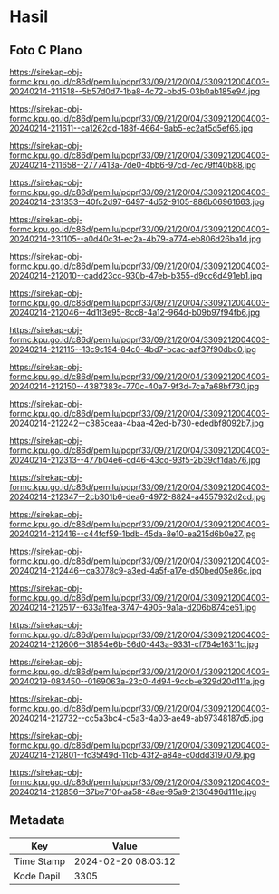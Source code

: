 # Hasil

## Foto C Plano

https://sirekap-obj-formc.kpu.go.id/c86d/pemilu/pdpr/33/09/21/20/04/3309212004003-20240214-211518--5b57d0d7-1ba8-4c72-bbd5-03b0ab185e94.jpg

https://sirekap-obj-formc.kpu.go.id/c86d/pemilu/pdpr/33/09/21/20/04/3309212004003-20240214-211611--ca1262dd-188f-4664-9ab5-ec2af5d5ef65.jpg

https://sirekap-obj-formc.kpu.go.id/c86d/pemilu/pdpr/33/09/21/20/04/3309212004003-20240214-211658--2777413a-7de0-4bb6-97cd-7ec79ff40b88.jpg

https://sirekap-obj-formc.kpu.go.id/c86d/pemilu/pdpr/33/09/21/20/04/3309212004003-20240214-231353--40fc2d97-6497-4d52-9105-886b06961663.jpg

https://sirekap-obj-formc.kpu.go.id/c86d/pemilu/pdpr/33/09/21/20/04/3309212004003-20240214-231105--a0d40c3f-ec2a-4b79-a774-eb806d26ba1d.jpg

https://sirekap-obj-formc.kpu.go.id/c86d/pemilu/pdpr/33/09/21/20/04/3309212004003-20240214-212010--cadd23cc-930b-47eb-b355-d9cc6d491eb1.jpg

https://sirekap-obj-formc.kpu.go.id/c86d/pemilu/pdpr/33/09/21/20/04/3309212004003-20240214-212046--4d1f3e95-8cc8-4a12-964d-b09b97f94fb6.jpg

https://sirekap-obj-formc.kpu.go.id/c86d/pemilu/pdpr/33/09/21/20/04/3309212004003-20240214-212115--13c9c194-84c0-4bd7-bcac-aaf37f90dbc0.jpg

https://sirekap-obj-formc.kpu.go.id/c86d/pemilu/pdpr/33/09/21/20/04/3309212004003-20240214-212150--4387383c-770c-40a7-9f3d-7ca7a68bf730.jpg

https://sirekap-obj-formc.kpu.go.id/c86d/pemilu/pdpr/33/09/21/20/04/3309212004003-20240214-212242--c385ceaa-4baa-42ed-b730-ededbf8092b7.jpg

https://sirekap-obj-formc.kpu.go.id/c86d/pemilu/pdpr/33/09/21/20/04/3309212004003-20240214-212313--477b04e6-cd46-43cd-93f5-2b39cf1da576.jpg

https://sirekap-obj-formc.kpu.go.id/c86d/pemilu/pdpr/33/09/21/20/04/3309212004003-20240214-212347--2cb301b6-dea6-4972-8824-a4557932d2cd.jpg

https://sirekap-obj-formc.kpu.go.id/c86d/pemilu/pdpr/33/09/21/20/04/3309212004003-20240214-212416--c44fcf59-1bdb-45da-8e10-ea215d6b0e27.jpg

https://sirekap-obj-formc.kpu.go.id/c86d/pemilu/pdpr/33/09/21/20/04/3309212004003-20240214-212446--ca3078c9-a3ed-4a5f-a17e-d50bed05e86c.jpg

https://sirekap-obj-formc.kpu.go.id/c86d/pemilu/pdpr/33/09/21/20/04/3309212004003-20240214-212517--633a1fea-3747-4905-9a1a-d206b874ce51.jpg

https://sirekap-obj-formc.kpu.go.id/c86d/pemilu/pdpr/33/09/21/20/04/3309212004003-20240214-212606--31854e6b-56d0-443a-9331-cf764e16311c.jpg

https://sirekap-obj-formc.kpu.go.id/c86d/pemilu/pdpr/33/09/21/20/04/3309212004003-20240219-083450--0169063a-23c0-4d94-9ccb-e329d20d111a.jpg

https://sirekap-obj-formc.kpu.go.id/c86d/pemilu/pdpr/33/09/21/20/04/3309212004003-20240214-212732--cc5a3bc4-c5a3-4a03-ae49-ab97348187d5.jpg

https://sirekap-obj-formc.kpu.go.id/c86d/pemilu/pdpr/33/09/21/20/04/3309212004003-20240214-212801--fc35f49d-11cb-43f2-a84e-c0ddd3197079.jpg

https://sirekap-obj-formc.kpu.go.id/c86d/pemilu/pdpr/33/09/21/20/04/3309212004003-20240214-212856--37be710f-aa58-48ae-95a9-2130496d111e.jpg


## Metadata

| Key        | Value               |
| ---------- | ------------------- |
| Time Stamp | 2024-02-20 08:03:12 |
| Kode Dapil | 3305                |




